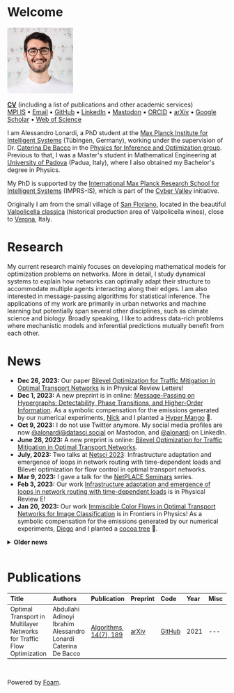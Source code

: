 # Welcome

<img src="./files/alessandro.jpg" alt="profile" width="30%"/>

<a href="../files/CV_ACTIVITIES_PUBLICATIONS.pdf" download><b>CV</b></a> (including a list of publications and other academic services) <br/>
[MPI IS](https://is.mpg.de/person/alonardi) • 
[Email](mailto:alessandro.lonardi@tuebingen.mpg.de) • 
[GitHub](https://github.com/aleable) • 
[LinkedIn](https://www.linkedin.com/in/alonardi/) • 
[Mastodon](https://datasci.social/@alonardi) • 
[ORCID](https://orcid.org/0000-0003-4866-8088) • 
[arXiv](https://arxiv.org/search/?query=Alessandro+Lonardi&searchtype=author&abstracts=show&order=-announced_date_first&size=50) • 
[Google Scholar](https://scholar.google.com/citations?user=KPLxOj0AAAAJ&hl=en&oi=ao) • 
[Web of Science](https://www.webofscience.com/wos/author/record/GYA-1831-2022)


I am Alessandro Lonardi, a PhD student at the <a href="https://is.mpg.de/">Max Planck Institute for Intelligent Systems</a> (Tübingen, Germany), working under the supervision of Dr. <a href="https://cdebacco.com/">Caterina De Bacco</a> in the <a href="https://is.mpg.de/employees?_=1598796063852&action=index&controller=employees&departments=pio&query=&utf8=\%E2\%9C\%93">Physics for Inference and Optimization group</a>. Previous to that, I was a Master's student in Mathematical Engineering at <a href="https://www.unipd.it/en/">University of Padova</a> (Padua, Italy), where I also obtained my Bachelor's degree in Physics. <br/>

My PhD is supported by the <a href="https://imprs.is.mpg.de">International Max Planck Research School for Intelligent Systems</a> (IMPRS-IS), which is part of the <a href="https://cyber-valley.de/en">Cyber Valley</a> initiative.

Originally I am from the small village of <a href="https://goo.gl/maps/LnPtj2FqxjT1W1pg6">San Floriano</a>, located in the beautiful <a href="https://it.wikipedia.org/wiki/Valpolicella_classica">Valpolicella classica</a> (historical production area of Valpolicella wines), close to <a href="https://en.wikipedia.org/wiki/Verona">Verona</a>, Italy.

<h1>Research</h1>

My current research mainly focuses on developing mathematical models for optimization problems on networks. More in detail, I study dynamical systems to explain how networks can optimally adapt their structure to accommodate multiple agents interacting along their edges. I am also interested in message-passing algorithms for statistical inference. The applications of my work are primarily in urban networks and machine learning but potentially span several other disciplines, such as climate science and biology. Broadly speaking, I like to address data-rich problems where mechanistic models and inferential predictions mutually benefit from each other.

<h1>News</h1>

* <b>Dec 26, 2023:</b> Our paper <a href="https://journals.aps.org/prl/abstract/10.1103/PhysRevLett.131.267401">Bilevel Optimization for Traffic Mitigation in Optimal Transport Networks</a> is in Physical Review Letters!
* <b>Dec 1, 2023:</b> A new preprint is in online: <a href="https://arxiv.org/abs/2312.00708">Message-Passing on Hypergraphs: Detectability, Phase Transitions, and Higher-Order Information</a>. As a symbolic compensation for the emissions generated by our numerical experiments, <a href="https://nickruggeri.github.io/">Nick</a> and I planted a <a href="https://www.treedom.net/en/user/nicolo-ruggeri-7568/trees/ZMG-8DNK">Hyper Mango</a> 🥭.
* <b>Oct 9, 2023:</b> I do not use Twitter anymore. My social media profiles are now <a href="https://datasci.social/@alonardi">@alonardi@datasci.social</a> on Mastodon, and <a href="https://www.linkedin.com/in/alonardi/">@alonardi</a> on LinkedIn.
* <b>June 28, 2023:</b> A new preprint is online: <a href="https://arxiv.org/abs/2306.16246">Bilevel Optimization for Traffic Mitigation in Optimal Transport Networks</a>.
* <b>July, 2023:</b> Two talks at <a href="https://netsci2023.wixsite.com/netsci2023">Netsci 2023</a>: Infrastructure adaptation and emergence of loops in network routing with time-dependent loads and Bilevel optimization for flow control in optimal transport networks.
* <b>Mar 9, 2023:</b> I gave a talk for the <a href="https://sites.google.com/view/netplace/home-page">NetPLACE Seminars</a> series.
* <b>Feb 3, 2023:</b> Our work <a href="https://journals.aps.org/pre/abstract/10.1103/PhysRevE.107.024302">Infrastructure adaptation and emergence of loops in network routing with time-dependent loads</a> is in Physical Review E!
* <b>Jan 20, 2023:</b> Our work <a href="https://www.frontiersin.org/articles/10.3389/fphy.2023.1089114/abstract">Immiscible Color Flows in Optimal Transport Networks for Image Classification</a> is in Frontiers in Physics! As a symbolic compensation for the emissions generated by our numerical experiments, <a href="https://diegoabt.github.io/">Diego</a> and I planted a <a href="https://www.treedom.net/en/page/register?id=49Z-KEWX">cocoa tree</a> 🌿.
<details>
  <summary><b>Older news</b></summary>
<ul>

<br/><li><b>May 6, 2022:</b> Our work <a href="https://www.nature.com/articles/s41598-022-11348-9">Multicommodity routing optimization for engineering networks</a> is in Scientific Reports!</li>
<li><b>May 4, 2022:</b> A new preprint is online: Immiscible Color Flows in Optimal Transport Networks for Image Classification.</li>
<li><b>Dec 21, 2021:</b> A new preprint is online: Infrastructure adaptation and emergence of loops in network routing with time-dependent loads.</li>
<li><b>Oct 13, 2021 - Feb 11, 2022:</b> I am a teaching assistant for the course of <a href="https://github.com/APMLA-2021/APMLA-WS_21-22_material">Advanced Probabilistic Machine Learning and Applications (2022)</a>, at <a href="https://uni-tuebingen.de/universitaet/">University of Tübingen</a>.</li>
<li><b>Oct 4, 2021:</b> Our work <a href="https://journals.aps.org/prresearch/abstract/10.1103/PhysRevResearch.3.043010">Designing optimal networks for multicommodity transport problem</a> is in Physical Review Research!</li>
<li><b>July 14, 2021:</b> Our work <a href="https://www.mdpi.com/1999-4893/14/7/189">Optimal Transport in Multilayer Networks for Traffic Flow Optimization</a> has just been published.</li>
<li><b>Apr 19, 2021 - July 31, 2021:</b> I was a teaching assistant for the course of Advanced Probabilistic Machine Learning and Applications (2021), at <a href="https://uni-tuebingen.de/universitaet/">University of Tübingen</a>.</li>
<li><b>Feb 12, 2021:</b> I joined the <a href="https://imprs.is.mpg.de">International Max Planck Research School for Intelligent Systems</a>!</li>
</ul>
</details>
<br/>

<h1>Publications</h1>

| Title | Authors | Publication | Preprint | Code | Year | Misc | Status |
|:---|:---|:---|:---|:---|:---|:---|:---|
| Optimal Transport in Multilayer Networks for Traffic Flow Optimization | Abdullahi Adinoyi Ibrahim<br/>Alessandro Lonardi<br/>Caterina De Bacco | [Algorithms, 14(7), 189](https://www.mdpi.com/1999-4893/14/7/189) | [arXiv](https://arxiv.org/abs/2106.07202) | [GitHub](https://github.com/cdebacco/MultiOT) | 2021 | --- | Published |

<br/>
<p>
<script src="https://climateclock.world/widget-v2.js" async></script>
<climate-clock/>
</p>

Powered by [Foam](https://github.com/foambubble).
